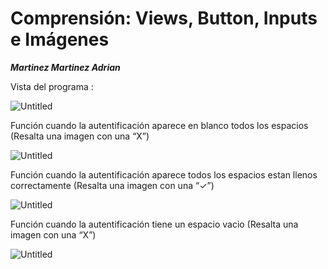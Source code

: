 # Comprensión: Views, Button, Inputs e Imágenes

***Martinez Martinez Adrian***

Vista del programa :

![Untitled](Comprensio%CC%81n%20Views,%20Button,%20Inputs%20e%20Ima%CC%81genes%209b2650b7e5cd40d391479adcb31abb9b/Untitled.png)

Función cuando la autentificación aparece en blanco todos los espacios (Resalta una imagen con una “X”)

![Untitled](Comprensio%CC%81n%20Views,%20Button,%20Inputs%20e%20Ima%CC%81genes%209b2650b7e5cd40d391479adcb31abb9b/Untitled%201.png)

Función cuando la autentificación aparece todos los espacios estan llenos correctamente (Resalta una imagen con una “✓”)

![Untitled](Comprensio%CC%81n%20Views,%20Button,%20Inputs%20e%20Ima%CC%81genes%209b2650b7e5cd40d391479adcb31abb9b/Untitled%202.png)

Función cuando la autentificación tiene un espacio vacio (Resalta una imagen con una “X”)

![Untitled](Comprensio%CC%81n%20Views,%20Button,%20Inputs%20e%20Ima%CC%81genes%209b2650b7e5cd40d391479adcb31abb9b/Untitled%203.png)